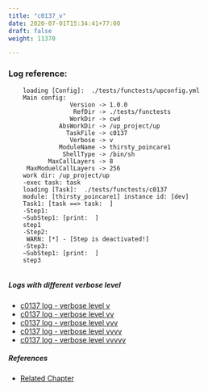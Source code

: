 ```yaml
---
title: "c0137_v"
date: 2020-07-01T15:34:41+77:00
draft: false
weight: 11370

---
```


### Log reference: <no value>

```
    loading [Config]:  ./tests/functests/upconfig.yml
    Main config:
                 Version -> 1.0.0
                  RefDir -> ./tests/functests
                 WorkDir -> cwd
              AbsWorkDir -> /up_project/up
                TaskFile -> c0137
                 Verbose -> v
              ModuleName -> thirsty_poincare1
               ShellType -> /bin/sh
           MaxCallLayers -> 8
     MaxModuelCallLayers -> 256
    work dir: /up_project/up
    -exec task: task
    loading [Task]:  ./tests/functests/c0137
    module: [thirsty_poincare1] instance id: [dev]
    Task1: [task ==> task:  ]
    -Step1:
    ~SubStep1: [print:  ]
    step1
    -Step2:
     WARN: [*] - [Step is deactivated!]
    -Step3:
    ~SubStep1: [print:  ]
    step3
    
```

##### Logs with different verbose level
* [c0137 log - verbose level v](../../logs/c0137_v)
* [c0137 log - verbose level vv](../../logs/c0137_vv)
* [c0137 log - verbose level vvv](../../logs/c0137_vvv)
* [c0137 log - verbose level vvvv](../../logs/c0137_vvvv)
* [c0137 log - verbose level vvvvv](../../logs/c0137_vvvvv)

##### References
* [Related Chapter](../../test-debug/c0137)
